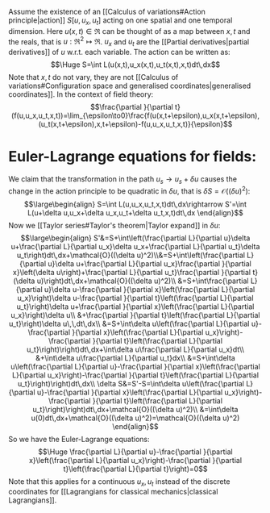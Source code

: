 
Assume the existence of an [[Calculus of variations#Action principle|action]] $S[u,u_x,u_t]$ acting on one spatial and one temporal dimension. Here $u(x,t)\in\Re$ can be thought of as a map between $x,t$ and the reals, that is $u:\Re^2\mapsto\Re$. $u_x$ and $u_t$ are the [[Partial derivatives|partial derivatives]] of $u$ w.r.t. each variable. The action can be written as:$$\Huge S=\int L(u(x,t),u_x(x,t),u_t(x,t),x,t)dt\,dx$$Note that $x,t$ do not vary, they are not [[Calculus of variations#Configuration space and generalised coordinates|generalised coordinates]]. In the context of field theory:$$\frac{\partial }{\partial t}(f(u,u_x,u_t,x,t))=\lim_{\epsilon\to0}\frac{f(u(x,t+\epsilon),u_x(x,t+\epsilon),(u_t(x,t+\epsilon),x,t+\epsilon)-f(u,u_x,u_t,x,t)}{\epsilon}$$
# Euler-Lagrange equations for fields:

We claim that the transformation in the path $u_s\rightarrow u_s+\delta u$ causes the change in the action principle to be quadratic in $\delta u$, that is $\delta S=\mathcal{O}((\delta u)^2)$:$$\large\begin{align}
S=\int L(u,u_x,u_t,x,t)dt\,dx\rightarrow S'=\int L(u+\delta u,u_x+\delta u_x,u_t+\delta u_t,x,t)dt\,dx
\end{align}$$Now we [[Taylor series#Taylor's theorem|Taylor expand]] in $\delta u$:$$\large\begin{align}
S'&=S+\int\left(\frac{\partial L}{\partial u}\delta u+\frac{\partial L}{\partial u_x}\delta u_x+\frac{\partial L}{\partial u_t}\delta u_t\right)dt\,dx+\mathcal{O}((\delta u)^2)\\&=S+\int\left(\frac{\partial L}{\partial u}\delta u+\frac{\partial L}{\partial u_x}\frac{\partial }{\partial x}\left(\delta u\right)+\frac{\partial L}{\partial u_t}\frac{\partial }{\partial t}(\delta u)\right)dt\,dx+\mathcal{O}((\delta u)^2)\\
&=S+\int\frac{\partial L}{\partial u}\delta u-\frac{\partial }{\partial x}\left(\frac{\partial L}{\partial u_x}\right)\delta u-\frac{\partial }{\partial t}\left(\frac{\partial L}{\partial u_t}\right)\delta u+\frac{\partial }{\partial x}\left(\frac{\partial L}{\partial u_x}\right)\delta u\\
&+\frac{\partial }{\partial t}\left(\frac{\partial L}{\partial u_t}\right)\delta u\,\,dt\,dx\\
&=S+\int\delta u\left(\frac{\partial L}{\partial u}-\frac{\partial }{\partial x}\left(\frac{\partial L}{\partial u_x}\right)-\frac{\partial }{\partial t}\left(\frac{\partial L}{\partial u_t}\right)\right)dt\,dx+\int\delta u\frac{\partial L}{\partial u_x}dt\\
&+\int\delta u\frac{\partial L}{\partial u_t}dx\\
&=S+\int\delta u\left(\frac{\partial L}{\partial u}-\frac{\partial }{\partial x}\left(\frac{\partial L}{\partial u_x}\right)-\frac{\partial }{\partial t}\left(\frac{\partial L}{\partial u_t}\right)\right)dt\,dx\\
\delta S&=S'-S=\int\delta u\left(\frac{\partial L}{\partial u}-\frac{\partial }{\partial x}\left(\frac{\partial L}{\partial u_x}\right)-\frac{\partial }{\partial t}\left(\frac{\partial L}{\partial u_t}\right)\right)dt\,dx+\mathcal{O}((\delta u)^2)\\
&=\int\delta u(0)dt\,dx+\mathcal{O}((\delta u)^2)=\mathcal{O}((\delta u)^2)
\end{align}$$So we have the Euler-Lagrange equations:$$\Huge \frac{\partial L}{\partial u}-\frac{\partial }{\partial x}\left(\frac{\partial L}{\partial u_x}\right)-\frac{\partial }{\partial t}\left(\frac{\partial L}{\partial t}\right)=0$$Note that this applies for a continuous $u_x,u_t$ instead of the discrete coordinates for [[Lagrangians for classical mechanics|classical Lagrangians]].